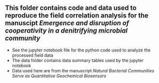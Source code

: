 ## This folder contains code and data used to reproduce the field correlation analysis for the manuscipt *Emergence and disruption of cooperativity in a denitrifying microbial community*
* See the jupyter notebook file for the python code used to analyze the processed field data
* The data folder contains data summary tables used by the jupyter notebook
* Data used here are from the manuscript *Natural Bacterial Communities Serve as Quantitative Geochemical Biosensors*

